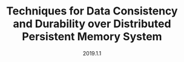 ---
title: "Techniques for Data Consistency and Durability over Distributed Persistent Memory System"
collection: patents
permalink: /patent/persis
date: 2019.1.1
patent-number: 'US Patent App. 62/884,095'
status: 'pending'

---